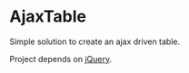 # AjaxTable

Simple solution to create an ajax driven table.

Project depends on [jQuery](https://jquery.com/).